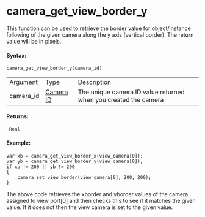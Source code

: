 # camera_get_view_border_y

This function can be used to retrieve the border value for
object/instance following of the given camera along the y axis (vertical
border). The return value will be in pixels.

#### Syntax:

``` gml
camera_get_view_border_y(camera_id)
```

|           |                                                                                                                            |                                                                 |
|-----------|----------------------------------------------------------------------------------------------------------------------------|-----------------------------------------------------------------|
| Argument  | Type                                                                                                                       | Description                                                     |
| camera_id |  [Camera ID](../../../../../GameMaker_Language/GML_Reference/Cameras_And_Display/Cameras_And_Viewports/camera_create)  | The unique camera ID value returned when you created the camera |

#### Returns:

``` gml
 Real
```

#### Example:

``` gml
var xb = camera_get_view_border_x(view_camera[0]);
var yb = camera_get_view_border_y(view_camera[0]);
if xb != 200 || yb != 200
{
    camera_set_view_border(view_camera[0], 200, 200);
}
```

The above code retrieves the xborder and yborder values of the camera
assigned to view port\[0\] and then checks this to see if it matches the
given value. If it does not then the view camera is set to the given
value.
